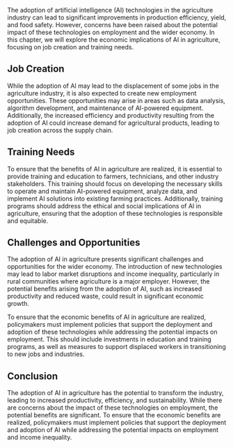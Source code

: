 
The adoption of artificial intelligence (AI) technologies in the agriculture industry can lead to significant improvements in production efficiency, yield, and food safety. However, concerns have been raised about the potential impact of these technologies on employment and the wider economy. In this chapter, we will explore the economic implications of AI in agriculture, focusing on job creation and training needs.

Job Creation
------------

While the adoption of AI may lead to the displacement of some jobs in the agriculture industry, it is also expected to create new employment opportunities. These opportunities may arise in areas such as data analysis, algorithm development, and maintenance of AI-powered equipment. Additionally, the increased efficiency and productivity resulting from the adoption of AI could increase demand for agricultural products, leading to job creation across the supply chain.

Training Needs
--------------

To ensure that the benefits of AI in agriculture are realized, it is essential to provide training and education to farmers, technicians, and other industry stakeholders. This training should focus on developing the necessary skills to operate and maintain AI-powered equipment, analyze data, and implement AI solutions into existing farming practices. Additionally, training programs should address the ethical and social implications of AI in agriculture, ensuring that the adoption of these technologies is responsible and equitable.

Challenges and Opportunities
----------------------------

The adoption of AI in agriculture presents significant challenges and opportunities for the wider economy. The introduction of new technologies may lead to labor market disruptions and income inequality, particularly in rural communities where agriculture is a major employer. However, the potential benefits arising from the adoption of AI, such as increased productivity and reduced waste, could result in significant economic growth.

To ensure that the economic benefits of AI in agriculture are realized, policymakers must implement policies that support the deployment and adoption of these technologies while addressing the potential impacts on employment. This should include investments in education and training programs, as well as measures to support displaced workers in transitioning to new jobs and industries.

Conclusion
----------

The adoption of AI in agriculture has the potential to transform the industry, leading to increased productivity, efficiency, and sustainability. While there are concerns about the impact of these technologies on employment, the potential benefits are significant. To ensure that the economic benefits are realized, policymakers must implement policies that support the deployment and adoption of AI while addressing the potential impacts on employment and income inequality.
